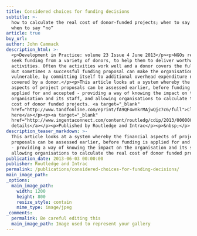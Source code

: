 ```yaml
---
title: Considered choices for funding decisions
subtitle: >-
  how to calculate the real cost of donor-funded projects; when to say “yes” and
  when to say “no”
article: true
buy_url:
author: John Cammack
description_html: >-
  <p>Development in Practice: volume 23 Issue 4 June 2013</p><p>NGOs regularly
  seek funding from a variety of donors, to help them to deliver worthwhile
  activities. Often the activities work well and a donor covers the full cost.
  But sometimes a successful funding proposal can make the organisation
  vulnerable, by committing itself to additional overhead expenditure not
  covered by a donor.</p><p>This article looks at a system whereby the financial
  aspects of project proposals can be assessed earlier, before funding is
  applied for and accepted - providing a way of knowing the impact on the
  organisation and its staff, and allowing organisations to calculate the real
  cost of donor funded projects. <a target="_blank"
  href="http://www.tandfonline.com/eprint/fA9QF4wYkrMAjwQjc7c6/full">Click
  here</a></p><p><a target="_blank"
  href="http://www.ingentaconnect.com/content/routledg/cdip/2013/00000023/00000004/art00012">Further
  details</a></p><p>Published by Routledge and Intrac</p><p>&nbsp;</p>
description_teaser_markdown: >-
  This article looks at a system whereby the financial aspects of project
  proposals can be assessed earlier, before funding is applied for and accepted
  - providing a way of knowing the impact on the organisation and its staff, and
  allowing organisations to calculate the real cost of donor funded projects.
publication_date: 2013-06-03 00:00:00
publisher: Routledge and Intrac
permalink: /publications/considered-choices-for-funding-decisions/
main_image_path:
_options:
  main_image_path:
    width: 1200
    height: 800
    resize_style: contain
    mime_type: image/jpeg
_comments:
  permalink: Be careful editing this
  main_image_path: Image used to represent your gallery
---
```


